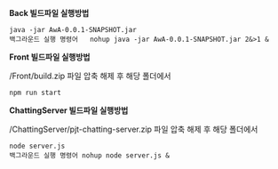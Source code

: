 **Back 빌드파일 실행방법**

```
java -jar AwA-0.0.1-SNAPSHOT.jar
백그라운드 실행 명령어   nohup java -jar AwA-0.0.1-SNAPSHOT.jar 2&>1 &
```


**Front 빌드파일 실행방법**

/Front/build.zip 파일 압축 해제 후 해당 폴더에서
```
npm run start
```

**ChattingServer 빌드파일 실행방법**

/ChattingServer/pjt-chatting-server.zip 파일 압축 해제 후 해당 폴더에서
```
node server.js
백그라운드 실행 명령어 nohup node server.js &
```
